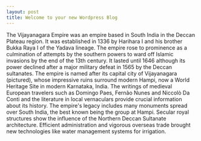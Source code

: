 ```yaml
---
layout: post
title: Welcome to your new Wordpress Blog
---
```


The Vijayanagara Empire was an empire based in South India in the Deccan Plateau region. It was established in 1336 by Harihara I and his brother Bukka Raya I of the Yadava lineage. The empire rose to prominence as a culmination of attempts by the southern powers to ward off Islamic invasions by the end of the 13th century. It lasted until 1646 although its power declined after a major military defeat in 1565 by the Deccan sultanates. The empire is named after its capital city of Vijayanagara (pictured), whose impressive ruins surround modern Hampi, now a World Heritage Site in modern Karnataka, India. The writings of medieval European travelers such as Domingo Paes, Fernão Nunes and Niccolò Da Conti and the literature in local vernaculars provide crucial information about its history. The empire's legacy includes many monuments spread over South India, the best known being the group at Hampi. Secular royal structures show the influence of the Northern Deccan Sultanate architecture. Efficient administration and vigorous overseas trade brought new technologies like water management systems for irrigation.